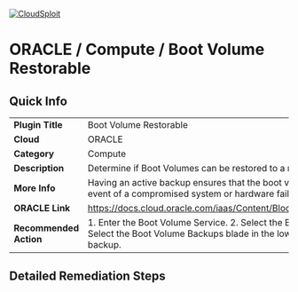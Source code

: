 [![CloudSploit](https://cloudsploit.com/img/logo-new-big-text-100.png "CloudSploit")](https://cloudsploit.com)

# ORACLE / Compute / Boot Volume Restorable

## Quick Info

| | |
|-|-|
| **Plugin Title** | Boot Volume Restorable |
| **Cloud** | ORACLE |
| **Category** | Compute |
| **Description** | Determine if Boot Volumes can be restored to a recent point. |
| **More Info** | Having an active backup ensures that the boot volumes can be restored in the event of a compromised system or hardware failure. |
| **ORACLE Link** | https://docs.cloud.oracle.com/iaas/Content/Block/Concepts/bootvolumes.htm |
| **Recommended Action** | 1. Enter the Boot Volume Service. 2. Select the Boot Volume in question. 3. Select the Boot Volume Backups blade in the lower left corner. 4. Create a backup. |

## Detailed Remediation Steps


